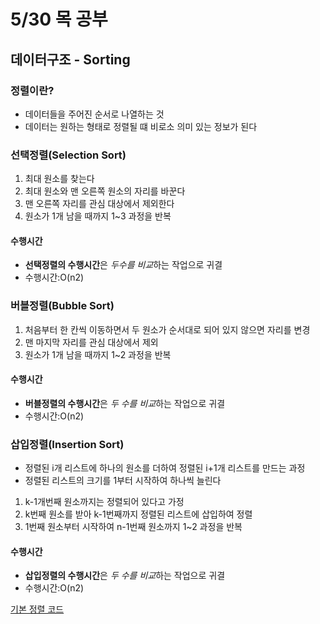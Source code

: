 # 5/30 목 공부

## 데이터구조 - Sorting

### 정렬이란?

* 데이터들을 주어진 순서로 나열하는 것
* 데이터는 원하는 형태로 정렬될 떄 비로소 의미 있는 정보가 된다

### 선택정렬(Selection Sort)

1. 최대 원소를 찾는다
2. 최대 원소와 맨 오른쪽 원소의 자리를 바꾼다
3. 맨 오른쪽 자리를 관심 대상에서 제외한다
4. 원소가 1개 남을 때까지 1~3 과정을 반복

#### 수행시간

* **선택정렬의 수행시간**은 *두수를 비교*하는 작업으로 귀결
* 수행시간:O(n2)

### 버블정렬(Bubble Sort)

1. 처음부터 한 칸씩 이동하면서 두 원소가 순서대로 되어 있지 않으면 자리를 변경
2. 맨 마지막 자리를 관심 대상에서 제외
3. 원소가 1개 남을 때까지 1~2 과정을 반복

#### 수행시간

* **버블정렬의 수행시간**은 *두 수를 비교*하는 작업으로 귀결
* 수행시간:O(n2)

### 삽입정렬(Insertion Sort)

* 정렬된 i개 리스트에 하나의 원소를 더하여 정렬된 i+1개 리스트를 만드는 과정
* 정렬된 리스트의 크기를 1부터 시작하여 하나씩 늘린다

1. k-1개번째 원소까지는 정렬되어 있다고 가정
2. k번째 원소를 받아 k-1번째까지 정렬된 리스트에 삽입하여 정렬
3. 1번째 원소부터 시작하여 n-1번째 원소까지 1~2 과정을 반복

#### 수행시간

* **삽입정렬의 수행시간**은 *두 수를 비교*하는 작업으로 귀결
* 수행시간:O(n2)

[기본 정렬 코드](http://localhost:8888/lab/tree/%EB%8D%B0%EC%9D%B4%ED%84%B0%EA%B5%AC%EC%A1%B0%20-%20Sorting1.ipynb)
